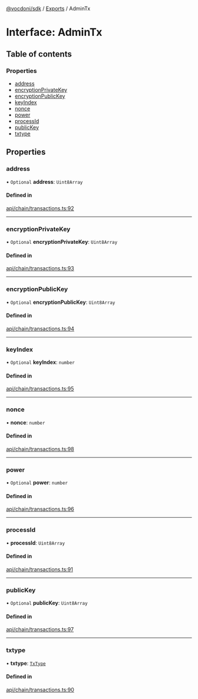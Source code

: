 [@vocdoni/sdk](/sdk) / [Exports](../modules.md) / AdminTx

# Interface: AdminTx

## Table of contents

### Properties

- [address](AdminTx.md#address)
- [encryptionPrivateKey](AdminTx.md#encryptionprivatekey)
- [encryptionPublicKey](AdminTx.md#encryptionpublickey)
- [keyIndex](AdminTx.md#keyindex)
- [nonce](AdminTx.md#nonce)
- [power](AdminTx.md#power)
- [processId](AdminTx.md#processid)
- [publicKey](AdminTx.md#publickey)
- [txtype](AdminTx.md#txtype)

## Properties

### address

• `Optional` **address**: `Uint8Array`

#### Defined in

[api/chain/transactions.ts:92](https://github.com/vocdoni/vocdoni-sdk/blob/2c8c18a/src/api/chain/transactions.ts#L92)

___

### encryptionPrivateKey

• `Optional` **encryptionPrivateKey**: `Uint8Array`

#### Defined in

[api/chain/transactions.ts:93](https://github.com/vocdoni/vocdoni-sdk/blob/2c8c18a/src/api/chain/transactions.ts#L93)

___

### encryptionPublicKey

• `Optional` **encryptionPublicKey**: `Uint8Array`

#### Defined in

[api/chain/transactions.ts:94](https://github.com/vocdoni/vocdoni-sdk/blob/2c8c18a/src/api/chain/transactions.ts#L94)

___

### keyIndex

• `Optional` **keyIndex**: `number`

#### Defined in

[api/chain/transactions.ts:95](https://github.com/vocdoni/vocdoni-sdk/blob/2c8c18a/src/api/chain/transactions.ts#L95)

___

### nonce

• **nonce**: `number`

#### Defined in

[api/chain/transactions.ts:98](https://github.com/vocdoni/vocdoni-sdk/blob/2c8c18a/src/api/chain/transactions.ts#L98)

___

### power

• `Optional` **power**: `number`

#### Defined in

[api/chain/transactions.ts:96](https://github.com/vocdoni/vocdoni-sdk/blob/2c8c18a/src/api/chain/transactions.ts#L96)

___

### processId

• **processId**: `Uint8Array`

#### Defined in

[api/chain/transactions.ts:91](https://github.com/vocdoni/vocdoni-sdk/blob/2c8c18a/src/api/chain/transactions.ts#L91)

___

### publicKey

• `Optional` **publicKey**: `Uint8Array`

#### Defined in

[api/chain/transactions.ts:97](https://github.com/vocdoni/vocdoni-sdk/blob/2c8c18a/src/api/chain/transactions.ts#L97)

___

### txtype

• **txtype**: [`TxType`](../enums/TxType.md)

#### Defined in

[api/chain/transactions.ts:90](https://github.com/vocdoni/vocdoni-sdk/blob/2c8c18a/src/api/chain/transactions.ts#L90)
